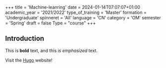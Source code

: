 +++
title = 'Machine-leanring'
date = 2024-01-14T07:07:07+01:00
academic_year = '2021/2022'
type_of_training = 'Master'
formation = 'Undergraduate'
spinneret = 'All'
language = 'CN'
category = 'OM'
semester = 'Spring'
draft = false
Type = "course"
+++
## Introduction

This is **bold** text, and this is *emphasized* text.

Visit the [Hugo](https://gohugo.io) website!